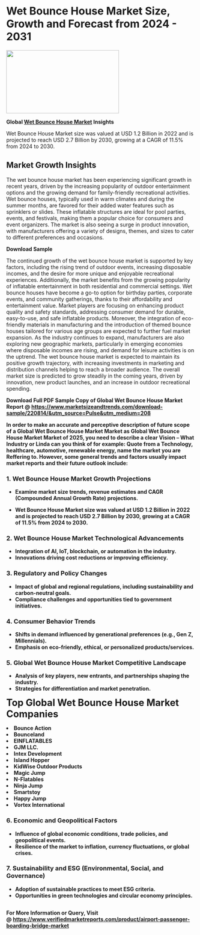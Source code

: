 <H1>Wet Bounce House Market Size, Growth and Forecast from 2024 - 2031</H1><img class="aligncenter size-medium wp-image-584254" src="https://thirdeyenews.in/wp-content/uploads/2024/09/Global-Market-Research-300x168.jpeg" alt="" width="300" height="168" /><p><strong>Global&nbsp;<a href="https://www.marketsizeandtrends.com/download-sample/220814/&amp;utm_source=Pulse&amp;utm_medium=208">Wet Bounce House Market</a> Insights</strong></p><p>Wet Bounce House Market size was valued at USD 1.2 Billion in 2022 and is projected to reach USD 2.7 Billion by 2030, growing at a CAGR of 11.5% from 2024 to 2030.</p><p><h2>Market Growth Insights</h2> <p>The wet bounce house market has been experiencing significant growth in recent years, driven by the increasing popularity of outdoor entertainment options and the growing demand for family-friendly recreational activities. Wet bounce houses, typically used in warm climates and during the summer months, are favored for their added water features such as sprinklers or slides. These inflatable structures are ideal for pool parties, events, and festivals, making them a popular choice for consumers and event organizers. The market is also seeing a surge in product innovation, with manufacturers offering a variety of designs, themes, and sizes to cater to different preferences and occasions.</p> <p><strong>Download Sample</strong></p> <p>The continued growth of the wet bounce house market is supported by key factors, including the rising trend of outdoor events, increasing disposable incomes, and the desire for more unique and enjoyable recreational experiences. Additionally, the market benefits from the growing popularity of inflatable entertainment in both residential and commercial settings. Wet bounce houses have become a go-to option for birthday parties, corporate events, and community gatherings, thanks to their affordability and entertainment value. Market players are focusing on enhancing product quality and safety standards, addressing consumer demand for durable, easy-to-use, and safe inflatable products. Moreover, the integration of eco-friendly materials in manufacturing and the introduction of themed bounce houses tailored for various age groups are expected to further fuel market expansion. As the industry continues to expand, manufacturers are also exploring new geographic markets, particularly in emerging economies where disposable incomes are rising, and demand for leisure activities is on the uptrend. The wet bounce house market is expected to maintain its positive growth trajectory, with increasing investments in marketing and distribution channels helping to reach a broader audience. The overall market size is predicted to grow steadily in the coming years, driven by innovation, new product launches, and an increase in outdoor recreational spending. <p><strong></p><p><span class=""><strong>Download Full PDF Sample Copy of Global Wet Bounce House Market Report</strong> @ <a href="https://www.marketsizeandtrends.com/download-sample/220814/&amp;utm_source=Pulse&amp;utm_medium=208" target="_blank">https://www.marketsizeandtrends.com/download-sample/220814/&amp;utm_source=Pulse&amp;utm_medium=208</a></span></p><p>In order to make an accurate and perceptive description of future scope of a Global&nbsp;Wet Bounce House Market Market as Global&nbsp;Wet Bounce House Market Market of 2025, you need to describe a clear Vision &ndash; What Industry or Linda can you think of for example: Quote from a Technology, healthcare, automotive, renewable energy, name the market you are Reffering to. However, some general trends and factors usually impact market reports and their future outlook include:</p><h3>1.&nbsp;<strong>Wet Bounce House Market Growth Projections</strong></h3><ul><li>Examine market size trends, revenue estimates and CAGR (Compounded Annual Growth Rate) projections.</li><li><p>Wet Bounce House Market size was valued at USD 1.2 Billion in 2022 and is projected to reach USD 2.7 Billion by 2030, growing at a CAGR of 11.5% from 2024 to 2030.</p></li></ul><h3>2.&nbsp;<strong>Wet Bounce House Market Technological Advancements</strong></h3><ul><li>Integration of AI, IoT, blockchain, or automation in the industry.</li><li>Innovations driving cost reductions or improving efficiency.</li></ul><h3>3.&nbsp;<strong>Regulatory and Policy Changes</strong></h3><ul><li>Impact of global and regional regulations, including sustainability and carbon-neutral goals.</li><li>Compliance challenges and opportunities tied to government initiatives.</li></ul><h3>4.&nbsp;<strong>Consumer Behavior Trends</strong></h3><ul><li>Shifts in demand influenced by generational preferences (e.g., Gen Z, Millennials).</li><li>Emphasis on eco-friendly, ethical, or personalized products/services.</li></ul><h3>5.&nbsp;<strong>Global Wet Bounce House Market Competitive Landscape</strong></h3><ul><li>Analysis of key players, new entrants, and partnerships shaping the industry.</li><li>Strategies for differentiation and market penetration.</li></ul><p data-pm-slice="1 1 []"><span style="color: inherit; font-family: inherit; font-size: 25px;">Top Global Wet Bounce House Market Companies</span></p><div class="" data-test-id=""><p><li>Bounce Action</li><li> Bounceland</li><li> EINFLATABLES</li><li> GJM LLC.</li><li> Intex Development</li><li> Island Hopper</li><li> KidWise Outdoor Products</li><li> Magic Jump</li><li> N-Flatables</li><li> Ninja Jump</li><li> Smartstoy</li><li> Happy Jump</li><li> Vortex International</li></p></div><h3>6.&nbsp;<strong>Economic and Geopolitical Factors</strong></h3><ul><li>Influence of global economic conditions, trade policies, and geopolitical events.</li><li>Resilience of the market to inflation, currency fluctuations, or global crises.</li></ul><h3>7.&nbsp;<strong>Sustainability and ESG (Environmental, Social, and Governance)</strong></h3><ul><li>Adoption of sustainable practices to meet ESG criteria.</li><li>Opportunities in green technologies and circular economy principles.</li></ul><h2><strong style="font-size: 14px;">For More Information or Query, Visit @&nbsp;</strong><a style="background-color: #ffffff; font-size: 14px;" href="https://www.marketsizeandtrends.com/report/wet-bounce-house-market/" target="_blank">https://www.verifiedmarketreports.com/product/airport-passenger-boarding-bridge-market</a></h2>
